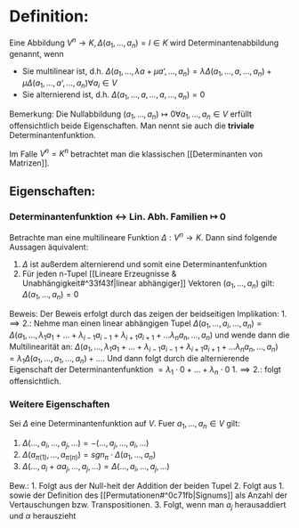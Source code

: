 # Definition:
Eine Abbildung $V^n \rightarrow K, \Delta (a_1, …, a_n) = l \in K$ wird Determinantenabbildung genannt, wenn 
- Sie multilinear ist, d.h. $\Delta(a_1, …,\lambda a + \mu a‘,…, a_n) = \lambda \Delta(a_1, …, a, …, a_n) + \mu \Delta(a_1, …, a‘, …, a_n) \forall a_i \in V$
- Sie alternierend ist, d.h. $\Delta (a_1, …, a, …, a, …, a_n)= 0$

Bemerkung: 
Die Nullabbildung $(a_1, …, a_n) \mapsto 0 \forall a_1, …, a_n \in V$ erfüllt offensichtlich beide Eigenschaften. Man nennt sie auch die **triviale** Determinantenfunktion.

Im Falle $V^n = K^n$ betrachtet man die klassischen [[Determinanten von Matrizen]].
## Eigenschaften:
### Determinantenfunktion <-> Lin. Abh. Familien $\mapsto$ 0
Betrachte man eine multilineare Funktion $\Delta : V^n \rightarrow K$. Dann sind folgende Aussagen äquivalent:
1. $\Delta$ ist außerdem alternierend und somit eine Determinantenfunktion
2. Für jeden n-Tupel [[Lineare Erzeugnisse & Unabhängigkeit#^33f43f|linear abhängiger]] Vektoren $(a_1, …, a_n)$ gilt: $\Delta (a_1,…, a_n) = 0$

Beweis:
	Der Beweis erfolgt durch das zeigen der beidseitigen Implikation:
	$1. \implies 2.:$ Nehme man einen linear abhängigen Tupel
	$\Delta (a_1, …, a_i, …,  a_n) = \Delta(a_1, …, \lambda_1 a_1 + … +\lambda_{i - 1} a_{i-1} + \lambda_{i + 1} a_{i + 1} + … \lambda_na_n, …, a_n)$
	und wende dann die Multilinearität an:
	$\Delta(a_1, …, \lambda_1 a_1 + … + \lambda_{i - 1} a_{i-1} + \lambda_{i + 1} a_{i + 1} + … \lambda_n a_n, …, a_n)$ 
	$= \lambda_1 \Delta(a_1, …, a_1, …, a_n) + ….$ 
	Und dann folgt durch die alternierende Eigenschaft der Determinantenfunktion
	$= \lambda_1 \cdot 0 + … + \lambda_n \cdot 0$ 
	$1. \implies 2.:$ folgt offensichtlich.

### Weitere Eigenschaften
Sei $\Delta$ eine Determinantenfunktion auf $V$. Fuer $a_1, ..., a_n \in V$ gilt:
1. $\Delta(..., a_i, ..., a_j, ...) = -(..., a_j, ..., a_i, ...)$
2. $\Delta(a_{\pi(1)}, ..., a_{\pi(n)}) = sgn_\pi \cdot \Delta(a_1, ..., a_n)$
3. $\Delta(..., a_i + \alpha a_j, ..., a_j, ...) = \Delta(..., a_i, ..., a_j, ...)$

Bew.:
	1. Folgt aus der Null-heit der Addition der beiden Tupel
	2. Folgt aus 1. sowie der Definition des [[Permutationen#^0c71fb|Signums]] als Anzahl der Vertauschungen bzw. Transpositionen.
	3. Folgt, wenn man $a_j$ herausaddiert und $\alpha$ herauszieht 

